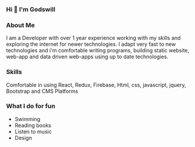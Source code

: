 ### Hi  👋 I'm Godswill

<!--
**Godswill199/Godswill199** is a ✨ _special_ ✨ repository because its `README.md` (this file) appears on your GitHub profile.

Here are some ideas to get you started:

- 🔭 I’m currently working on ...
- 🌱 I’m currently learning ...
- 👯 I’m looking to collaborate on ...
- 🤔 I’m looking for help with ...
- 💬 Ask me about ...
- 📫 How to reach me: ...
- 😄 Pronouns: ...
- ⚡ Fun fact: ...
-->
 ### About Me
  I am a Developer with over 1 year experience working with my skills and exploring the internet for newer technologies. 
  I adapt very fast to new technologies and i'm comfortable writing programs, building static website, web-app and data driven web-apps using up to date technologies.
  
  ### Skills
Comfortable in using React, Redux, Firebase, Html, css, javascript, jquery, Bootstrap and CMS Platforms
  
  ### What I do for fun
 - Swimming
 - Reading books
 - Listen to music
 - Design
 
 

